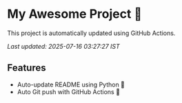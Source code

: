 # My Awesome Project 🚀

This project is automatically updated using GitHub Actions.

_Last updated: 2025-07-16 03:27:27 IST_

## Features
- Auto-update README using Python 🐍
- Auto Git push with GitHub Actions 🤖

